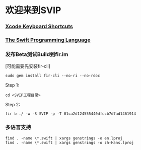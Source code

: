 # 欢迎来到SVIP #

### [Xcode Keyboard Shortcuts](http://swifteducation.github.io/assets/pdfs/XcodeKeyboardShortcuts.pdf)
### [The Swift Programming Language](https://developer.apple.com/library/ios/documentation/Swift/Conceptual/Swift_Programming_Language/)



### 发布Beta测试Build到fir.im ###

[可能需要先安装fir-cli]
```
sudo gem install fir-cli --no-ri --no-rdoc
```
Step 1:
```
cd <SVIP工程目录>
```
Step 2: 
```
fir b ./ -w -S SVIP -p -T 01ca2d124555440dfccb7d7ad1461914
```

### 多语言支持
```
find . -name \*.swift | xargs genstrings -o en.lproj
find . -name \*.swift | xargs genstrings -o zh-Hans.lproj
```
